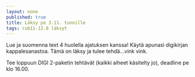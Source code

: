 ```yaml
---
layout: none
published: true
title: Läksy pe 3.11. tunnille
tags: rub11-12.8 läksyt
---
```

Lue ja suomenna text 4 huolella ajatuksen kanssa! Käytä apunasi digikirjan kappalesanastoa. Tämä on läksy ja tulee tehdä...vink vink.

Tee loppuun DIGI 2-paketin tehtävät (kaikki aiheet käsitelty jo), deadline pe klo 16.00.